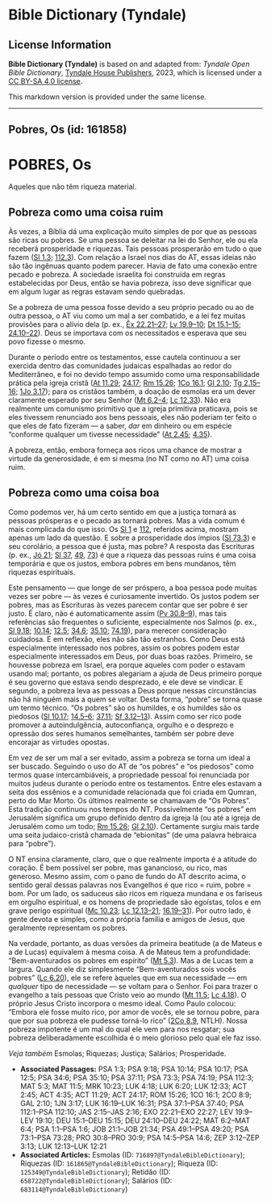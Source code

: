 # Bible Dictionary (Tyndale)

## License Information

**Bible Dictionary (Tyndale)** is based on and adapted from: _Tyndale Open Bible Dictionary_, [Tyndale House Publishers](https://tyndaleopenresources.com/), 2023, which is licensed under a [CC BY-SA 4.0 license](https://creativecommons.org/licenses/by-sa/4.0/legalcode.en).

This markdown version is provided under the same license.



--------------------------------

## Pobres, Os (id: 161858)

POBRES, Os
==========

Aqueles que não têm riqueza material.

Pobreza como uma coisa ruim
---------------------------

Às vezes, a Bíblia dá uma explicação muito simples de por que as pessoas são ricas ou pobres. Se uma pessoa se deleitar na lei do Senhor, ele ou ela receberá prosperidade e riquezas. Tais pessoas prosperarão em tudo o que fazem ([Sl 1\.3](https://ref.ly/Ps1:3); [112\.3](https://ref.ly/Ps112:3)). Com relação a Israel nos dias do AT, essas ideias não são tão ingênuas quanto podem parecer. Havia de fato uma conexão entre pecado e pobreza. A sociedade israelita foi construída em regras estabelecidas por Deus, então se havia pobreza, isso deve significar que em algum lugar as regras estavam sendo quebradas.

Se a pobreza de uma pessoa fosse devido a seu próprio pecado ou ao de outra pessoa, o AT viu como um mal a ser combatido, e a lei fez muitas provisões para o alívio dela (p. ex., [Êx 22\.21–27](https://ref.ly/Exod22:21-Exod22:27); [Lv 19\.9–10](https://ref.ly/Lev19:9-Lev19:10); [Dt 15\.1–15](https://ref.ly/Deut15:1-Deut15:15); [24\.10–22](https://ref.ly/Deut24:10-Deut24:22)). Deus se importava com os necessitados e esperava que seu povo fizesse o mesmo.

Durante o período entre os testamentos, esse cautela continuou a ser exercida dentro das comunidades judaicas espalhadas ao redor do Mediterrâneo, e foi no devido tempo assumido como uma responsabilidade prática pela igreja cristã ([At 11\.29](https://ref.ly/Acts11:29); [24\.17](https://ref.ly/Acts24:17); [Rm 15\.26](https://ref.ly/Rom15:26); [1Co 16\.1](https://ref.ly/1Cor16:1); [Gl 2\.10](https://ref.ly/Gal2:10); [Tg 2\.15–16](https://ref.ly/Jas2:15-Jas2:16); [1Jo 3\.17](https://ref.ly/1John3:17)); para os cristãos também, a doação de esmolas era um dever claramente esperado por seu Senhor ([Mt 6\.2–4](https://ref.ly/Matt6:2-Matt6:4); [Lc 12\.33](https://ref.ly/Luke12:33)). Não era realmente um comunismo primitivo que a igreja primitiva praticava, pois se eles tivessem renunciado aos bens pessoais, eles não poderiam ter feito o que eles de fato fizeram — a saber, *dar* em dinheiro ou em espécie “conforme qualquer um tivesse necessidade” ([At 2\.45](https://ref.ly/Acts2:45); [4\.35](https://ref.ly/Acts4:35)).

A pobreza, então, embora forneça aos ricos uma chance de mostrar a virtude da generosidade, é em si mesma (no NT como no AT) uma coisa ruim.

Pobreza como uma coisa boa
--------------------------

Como podemos ver, há um certo sentido em que a justiça tornará as pessoas prósperas e o pecado as tornará pobres. Mas a vida comum é mais complicada do que isso. Os [Sl 1](https://ref.ly/Ps1:1-Ps1:6) e [112](https://ref.ly/Ps112:1-Ps112:10), referidos acima, mostram apenas um lado da questão. E sobre a prosperidade dos ímpios ([Sl 73\.3](https://ref.ly/Ps73:3)) e seu corolário, a pessoa que é justa, mas pobre? A resposta das Escrituras (p. ex., [Jó 21](https://ref.ly/Job21:1-Job21:34); [Sl 37](https://ref.ly/Ps37:1-Ps37:40), [49](https://ref.ly/Ps49:1-Ps49:20), [73](https://ref.ly/Ps73:1-Ps73:28)) é que a riqueza das pessoas ruins é uma coisa temporária e que os justos, embora pobres em bens mundanos, têm riquezas espirituais.

Este pensamento — que longe de ser próspero, a boa pessoa pode muitas vezes ser pobre — às vezes é curiosamente invertido. Os justos podem ser pobres, mas as Escrituras às vezes parecem contar que ser pobre é ser justo. É claro, não é automaticamente assim ([Pv 30\.8–9](https://ref.ly/Prov30:8-Prov30:9)), mas tais referências são frequentes o suficiente, especialmente nos Salmos (p. ex., [Sl 9\.18](https://ref.ly/Ps9:18); [10\.14](https://ref.ly/Ps10:14); [12\.5](https://ref.ly/Ps12:5); [34\.6](https://ref.ly/Ps34:6); [35\.10](https://ref.ly/Ps35:10); [74\.19](https://ref.ly/Ps74:19)), para merecer consideração cuidadosa. E em reflexão, eles não são tão estranhos. Como Deus está especialmente interessado nos pobres, assim os pobres podem estar especialmente interessados em Deus, por duas boas razões. Primeiro, se houvesse pobreza em Israel, era porque aqueles com poder o estavam usando mal; portanto, os pobres alegariam a ajuda de Deus primeiro porque é seu governo que estava sendo desprezado, e ele deve se vindicar. E segundo, a pobreza leva as pessoas a Deus porque nessas circunstâncias não há ninguém mais a quem se voltar. Desta forma, “pobre” se torna quase um termo técnico. “Os pobres” são os humildes, e os humildes são os piedosos ([Sl 10\.17](https://ref.ly/Ps10:17); [14\.5–6](https://ref.ly/Ps14:5-Ps14:6); [37\.11](https://ref.ly/Ps37:11); [Sf 3\.12–13](https://ref.ly/Zeph3:12-Zeph3:13)). Assim como ser rico pode promover a autoindulgência, autoconfiança, orgulho e o desprezo e opressão dos seres humanos semelhantes, também ser pobre deve encorajar as virtudes opostas.

Em vez de ser um mal a ser evitado, assim a pobreza se torna um ideal a ser buscado. Seguindo o uso do AT de “os pobres” e “os piedosos” como termos quase intercambiáveis, a propriedade pessoal foi renunciada por muitos judeus durante o período entre os testamentos. Entre eles estavam a seita dos essênios e a comunidade relacionada que foi criada em Qumran, perto do Mar Morto. Os últimos realmente se chamavam de “Os Pobres”. Esta tradição continuou nos tempos do NT. Possivelmente “os pobres” em Jerusalém significa um grupo definido dentro da igreja lá (ou até a igreja de Jerusalém como um todo; [Rm 15\.26](https://ref.ly/Rom15:26); [Gl 2\.10](https://ref.ly/Gal2:10)). Certamente surgiu mais tarde uma seita judaico\-cristã chamada de “ebionitas” (de uma palavra hebraica para “pobre”).

O NT ensina claramente, claro, que o que realmente importa é a atitude do coração. É bem possível ser pobre, mas ganancioso, ou rico, mas generoso. Mesmo assim, com o pano de fundo do AT descrito acima, o sentido geral dessas palavras nos Evangelhos é que rico \= ruim, pobre \= bom. Por um lado, os saduceus são ricos em riqueza mundana e os fariseus em orgulho espiritual, e os homens de propriedade são egoístas, tolos e em grave perigo espiritual ([Mc 10\.23](https://ref.ly/Mark10:23); [Lc 12\.13–21](https://ref.ly/Luke12:13-Luke12:21); [16\.19–31](https://ref.ly/Luke16:19-Luke16:31)). Por outro lado, é gente devota e simples, como a própria família e amigos de Jesus, que geralmente representam os pobres.

Na verdade, portanto, as duas versões da primeira beatitude (a de Mateus e a de Lucas) equivalem à mesma coisa. A de Mateus tem a profundidade: “Bem\-aventurados os pobres em espírito” ([Mt 5\.3](https://ref.ly/Matt5:3)). Mas a de Lucas tem a largura. Quando ele diz simplesmente “Bem\-aventurados sois vocês pobres” ([Lc 6\.20](https://ref.ly/Luke6:20)), ele se refere àqueles que em sua necessidade — em *qualquer* tipo de necessidade — se voltam para o Senhor. Foi para trazer o evangelho a tais pessoas que Cristo veio ao mundo ([Mt 11\.5](https://ref.ly/Matt11:5); [Lc 4\.18](https://ref.ly/Luke4:18)). O próprio Jesus Cristo incorpora o mesmo ideal. Como Paulo colocou: “Embora ele fosse muito rico, por amor de vocês, ele se tornou pobre, para que por sua pobreza ele pudesse torná\-lo rico” ([2Co 8\.9](https://ref.ly/2Cor8:9), NTLH). Nossa pobreza impotente é um mal do qual ele vem para nos resgatar; sua pobreza deliberadamente escolhida é o meio glorioso pelo qual ele faz isso.

*Veja também* Esmolas; Riquezas; Justiça; Salários; Prosperidade.

* **Associated Passages:** PSA 1:3; PSA 9:18; PSA 10:14; PSA 10:17; PSA 12:5; PSA 34:6; PSA 35:10; PSA 37:11; PSA 73:3; PSA 74:19; PSA 112:3; MAT 5:3; MAT 11:5; MRK 10:23; LUK 4:18; LUK 6:20; LUK 12:33; ACT 2:45; ACT 4:35; ACT 11:29; ACT 24:17; ROM 15:26; 1CO 16:1; 2CO 8:9; GAL 2:10; 1JN 3:17; LUK 16:19–LUK 16:31; PSA 37:1–PSA 37:40; PSA 112:1–PSA 112:10; JAS 2:15–JAS 2:16; EXO 22:21–EXO 22:27; LEV 19:9–LEV 19:10; DEU 15:1–DEU 15:15; DEU 24:10–DEU 24:22; MAT 6:2–MAT 6:4; PSA 1:1–PSA 1:6; JOB 21:1–JOB 21:34; PSA 49:1–PSA 49:20; PSA 73:1–PSA 73:28; PRO 30:8–PRO 30:9; PSA 14:5–PSA 14:6; ZEP 3:12–ZEP 3:13; LUK 12:13–LUK 12:21
* **Associated Articles:** Esmolas (ID: `716897@TyndaleBibleDictionary`); Riquezas (ID: `161865@TyndaleBibleDictionary`); Riqueza (ID: `125349@TyndaleBibleDictionary`); Retidão (ID: `658722@TyndaleBibleDictionary`); Salários (ID: `683114@TyndaleBibleDictionary`)

